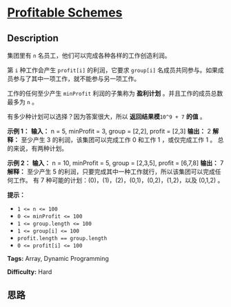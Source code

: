 # [Profitable Schemes][title]

## Description

集团里有 `n` 名员工，他们可以完成各种各样的工作创造利润。

第 `i` 种工作会产生 `profit[i]` 的利润，它要求 `group[i]` 名成员共同参与。如果成员参与了其中一项工作，就不能参与另一项工作。

工作的任何至少产生 `minProfit` 利润的子集称为 **盈利计划** 。并且工作的成员总数最多为 `n` 。

有多少种计划可以选择？因为答案很大，所以 **返回结果模**`10^9 + 7` **的值** 。

**示例 1：**
            **输入：** n = 5, minProfit = 3, group = [2,2], profit = [2,3]    **输出：** 2    **解释：** 至少产生 3 的利润，该集团可以完成工作 0 和工作 1 ，或仅完成工作 1 。    总的来说，有两种计划。

**示例 2：**
            **输入：** n = 10, minProfit = 5, group = [2,3,5], profit = [6,7,8]    **输出：** 7    **解释：** 至少产生 5 的利润，只要完成其中一种工作就行，所以该集团可以完成任何工作。    有 7 种可能的计划：(0)，(1)，(2)，(0,1)，(0,2)，(1,2)，以及 (0,1,2) 。

**提示：**

  * `1 <= n <= 100`
  * `0 <= minProfit <= 100`
  * `1 <= group.length <= 100`
  * `1 <= group[i] <= 100`
  * `profit.length == group.length`
  * `0 <= profit[i] <= 100`


**Tags:** Array, Dynamic Programming

**Difficulty:** Hard

## 思路

[title]: https://leetcode-cn.com/problems/profitable-schemes
